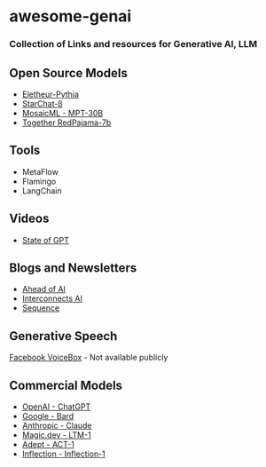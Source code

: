# awesome-genai
### Collection of Links and resources for Generative AI, LLM

## Open Source Models
- [Eletheur-Pythia](https://github.com/EleutherAI/pythia)
- [StarChat-β](https://huggingface.co/HuggingFaceH4/starchat-beta)
- [MosaicML - MPT-30B](https://www.mosaicml.com/blog/mpt-30b)
- [Together RedPajama-7b](https://www.together.xyz/blog/redpajama-7b)

## Tools
- MetaFlow
- Flamingo
- LangChain

## Videos
- [State of GPT](https://www.youtube.com/watch?v=bZQun8Y4L2A)

## Blogs and Newsletters
- [Ahead of AI](https://magazine.sebastianraschka.com/)
- [Interconnects AI](https://www.interconnects.ai/)
- [Sequence](https://thesequence.substack.com/)

## Generative Speech
[Facebook VoiceBox](https://ai.facebook.com/blog/voicebox-generative-ai-model-speech/) - Not available publicly
  
## Commercial Models
- [OpenAI - ChatGPT](https://openai.com/)
- [Google - Bard](https://bard.google.com/)
- [Anthropic - Claude](https://www.anthropic.com/)
- [Magic.dev - LTM-1](https://magic.dev/blog/ltm-1)
- [Adept - ACT-1](https://www.adept.ai/blog/act-1)
- [Inflection - Inflection-1](https://inflection.ai/inflection-1)
